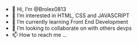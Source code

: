 - 👋 Hi, I’m @Brolex0813
- 👀 I’m interested in HTML, CSS and JAVASCRIPT
- 🌱 I’m currently learning Front End Development
- 💞️ I’m looking to collaborate on with others devps
- 📫 How to reach me ...

<!---
Brolex0813/Brolex0813 is a ✨ special ✨ repository because its `README.md` (this file) appears on your GitHub profile.
You can click the Preview link to take a look at your changes.
--->
